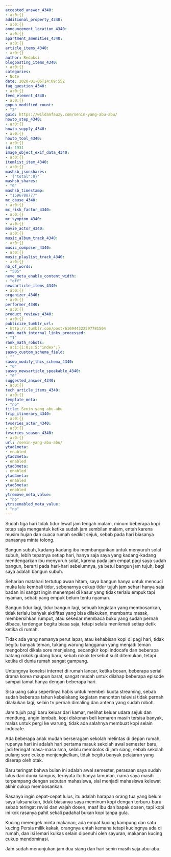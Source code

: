 ```yaml
---
accepted_answer_4340:
- a:0:{}
additional_property_4340:
- a:0:{}
announcement_location_4340:
- a:0:{}
apartment_amenities_4340:
- a:0:{}
article_items_4340:
- a:0:{}
author: Redaksi
blogposting_items_4340:
- a:0:{}
categories:
- Note
date: 2020-01-06T14:09:55Z
faq_question_4340:
- a:0:{}
feed_element_4340:
- a:0:{}
gnpub_modified_count:
- "2"
guid: https://wildanfauzy.com/senin-yang-abu-abu/
howto_step_4340:
- a:0:{}
howto_supply_4340:
- a:0:{}
howto_tool_4340:
- a:0:{}
id: 1931
image_object_exif_data_4340:
- a:0:{}
itemlist_item_4340:
- a:0:{}
mashsb_jsonshares:
- '{"total":0}'
mashsb_shares:
- "0"
mashsb_timestamp:
- "1596788777"
mc_cause_4340:
- a:0:{}
mc_risk_factor_4340:
- a:0:{}
mc_symptom_4340:
- a:0:{}
movie_actor_4340:
- a:0:{}
music_album_track_4340:
- a:0:{}
music_composer_4340:
- a:0:{}
music_playlist_track_4340:
- a:0:{}
nb_of_words:
- "505"
neve_meta_enable_content_width:
- "off"
newsarticle_items_4340:
- a:0:{}
organizer_4340:
- a:0:{}
performer_4340:
- a:0:{}
product_reviews_4340:
- a:0:{}
publicize_tumblr_url:
- http://.tumblr.com/post/616944322597781504
rank_math_internal_links_processed:
- "1"
rank_math_robots:
- a:1:{i:0;s:5:"index";}
saswp_custom_schema_field:
- ""
saswp_modify_this_schema_4340:
- "0"
saswp_newsarticle_speakable_4340:
- "0"
suggested_answer_4340:
- a:0:{}
tech_article_items_4340:
- a:0:{}
template_meta:
- "no"
title: Senin yang abu-abu
trip_itinerary_4340:
- a:0:{}
tvseries_actor_4340:
- a:0:{}
tvseries_season_4340:
- a:0:{}
url: /senin-yang-abu-abu/
ytad1meta:
- enabled
ytad2meta:
- enabled
ytad3meta:
- enabled
ytad4meta:
- enabled
ytad5meta:
- enabled
ytremove_meta_value:
- "no"
ytrssenabled_meta_value:
- "no"
---
```


Sudah tiga hari tidak tidur lewat jam tengah malam, minum beberapa kopi tetap saja mengantuk ketika sudah jam sembilan malam, entah karena musim hujan dan cuaca rumah sedikit sejuk, sebab pada hari biasanya panasnya minta tolong.

Bangun subuh, kadang-kadang ibu membangunkan untuk menyuruh solat subuh, lebih tepatnya setiap hari, hanya saja saya yang kadang-kadang mendengarkan ibu menyuruh solat, karena pada jam empat pagi saya sudah bangun, berarti pada hari-hari sebelumnya, ya betul bangun jam tujuh, bagi saya adalah bangun subuh.

Seharian matahari tertutup awan hitam, saya bangun hanya untuk mencuci muka lalu kembali tidur, sebenarnya cukup tidur tujuh jam sehari hanya saja badan ini sangat ingin menempel di kasur yang tidak terlalu empuk tapi nyaman, sebab yang empuk belum tentu nyaman.

Bangun tidur lagi, tidur bangun lagi, sebuah kegiatan yang membosankan, tidak terlalu banyak aktifitas yang bisa dilakukan, membantu masak, membersihkan rumput, atau sekedar membaca buku yang sudah pernah dibaca, terdengar begitu biasa saja, tetapi selalu menikmati setiap detik ketika di rumah.

Tidak ada yang namanya perut lapar, atau kehabisan kopi di pagi hari, tidak begitu banyak teman, tukang warung langganan yang menjadi teman mengobrol dikala sore menjelang, secangkir kopi indocafe dan beberapa batang rokok gudang baru, sebab rokok tersebut sulit ditemukan, tetapi ketika di dunia rumah sangat gampang.

Untungnya koneksi internet di rumah lancar, ketika bosan, beberapa serial drama korea maupun barat, sangat mudah untuk dilahap beberapa episode sampai tamat hanya dengan beberapa hari.

Sisa uang saku sepertinya habis untuk membeli kuota streaming, sebab sudah beberapa tahun kebelakang kegiatan menonton televisi tidak pernah dilakukan lagi, selain tv pernah dimaling dan antena yang sudah roboh.

Jam tujuh pagi baru keluar dari kamar, melihat keluar udara sejuk dan mendung, angin lembab, kopi diskonan beli kemaren masih tersisa banyak, malas untuk pergi ke warung, tidak ada salahnya membuat kopi selain indocafe.

Ada beberapa anak mudah berseragam sekolah melintas di depan rumah, rupanya hari ini adalah hari pertama masuk sekolah awal semester baru, jadi teringat masa-masa sma, selalu membolos di jam siang, sebab sekolah pulang sore cukup menjengkelkan, tidak begitu banyak pelajaran yang diserap oleh otak.

Baru teringat bahwa bulan ini adalah awal semester, perasaan saya sudah lulus dari dunia kampus, ternyata itu hanya lamunan, nama saya masih terpampang dengan sebutan mahasiswa, sial menjadi mahasiswa kelewat akhir cukup membosankan.

Rasanya ingin cepat-cepat lulus, itu adalah harapan orang tua yang belum saya laksanakan, tidak biasanya saya meminum kopi dengan terburu-buru sebab teringat revisi dan wajah dosen, maaf ibu dan bapak dosen, tapi kopi ini kok rasanya pahit sekali padahal bukan kopi tanpa gula.

Kucing merengek minta makanan, ada empat kucing kampung dan satu kucing Persia milik kakak, orangnya entah kemana tetapi kucingnya ada di rumah, dan isi lemari kulkas selain dipenuhi oleh sayuran, makanan kucing cukup mendominasi.

Jam sudah menunjukan jam dua siang dan hari senin masih saja abu-abu.